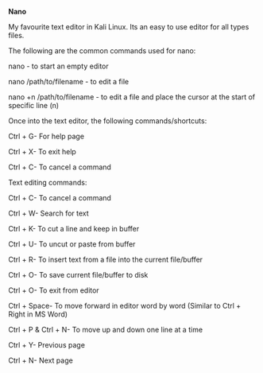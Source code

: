 **Nano**

My favourite text editor in Kali Linux. Its an easy to use editor for all types files.



The following are the common commands used for nano:

nano - to start an empty editor

nano /path/to/filename - to edit a file

nano +n /path/to/filename - to edit a file and place the cursor at the start of specific line \(n\)



Once into the text editor, the following commands/shortcuts:

Ctrl + G- For help page

Ctrl + X- To exit help

Ctrl + C- To cancel a command



Text editing commands:

Ctrl + C- To cancel a command

Ctrl + W- Search for text

Ctrl + K- To cut a line and keep in buffer

Ctrl + U- To uncut or paste from buffer

Ctrl + R- To insert text from a file into the current file/buffer

Ctrl + O- To save current file/buffer to disk

Ctrl + O- To exit from editor

Ctrl + Space- To move forward in editor word by word \(Similar to Ctrl + Right in MS Word\)

Ctrl + P & Ctrl + N- To move up and down one line at a time

Ctrl + Y- Previous page

Ctrl + N- Next page

